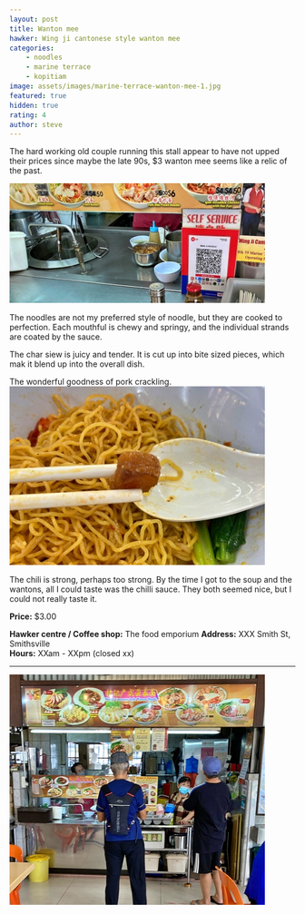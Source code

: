 ```yaml
---
layout: post
title: Wanton mee
hawker: Wing ji cantonese style wanton mee
categories: 
    - noodles
    - marine terrace
    - kopitiam
image: assets/images/marine-terrace-wanton-mee-1.jpg
featured: true
hidden: true
rating: 4
author: steve
---
```


The hard working old couple running this stall appear to have not upped their prices since maybe the late 90s, $3 wanton mee seems like a relic of the past.

![Alt text](/assets/images/marine-terrace-wanton-mee-4.jpg "description text")

The noodles are not my preferred style of noodle, but they are cooked to perfection. Each mouthful is chewy and springy, and the individual strands are coated by the sauce.

The char siew is juicy and tender. It is cut up into bite sized pieces, which mak it blend up into the overall dish.

The wonderful goodness of pork crackling.
![Alt text](/assets/images/marine-terrace-wanton-mee-2.jpg "description text")

The chili is strong, perhaps too strong. By the time I got to the soup and the wantons, all I could taste was the chilli sauce. They both seemed nice, but I could not really taste it.

**Price:** $3.00  

**Hawker centre / Coffee shop:** The food emporium
**Address:** XXX Smith St, Smithsville  
**Hours:** XXam - XXpm (closed xx)  

***  

![Alt text](/assets/images/marine-terrace-wanton-mee-3.jpg "description text")